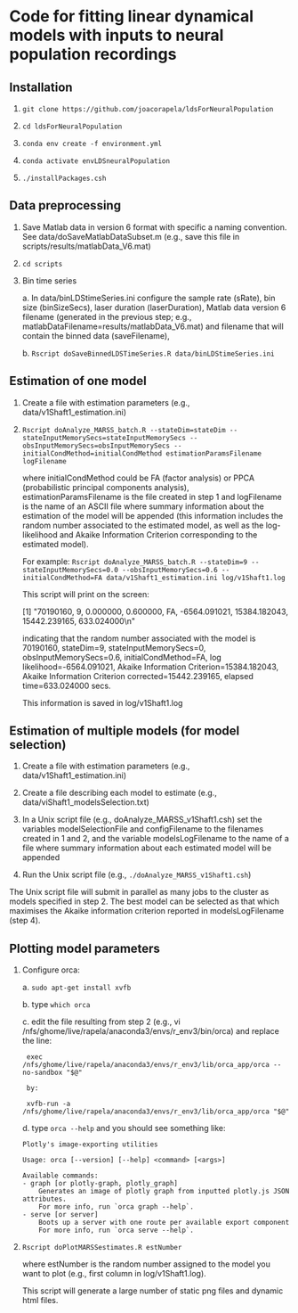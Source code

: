 # Code for fitting linear dynamical models with inputs to neural population recordings

## Installation

1. `git clone https://github.com/joacorapela/ldsForNeuralPopulation`

2. `cd ldsForNeuralPopulation`

3. `conda env create -f environment.yml`

4. `conda activate envLDSneuralPopulation`

5. `./installPackages.csh`

## Data preprocessing

1. Save Matlab data in version 6 format with specific a naming convention. See data/doSaveMatlabDataSubset.m (e.g., save this file in
   scripts/results/matlabData_V6.mat)

2. `cd scripts`

3. Bin time series

    a. In data/binLDStimeSeries.ini configure the sample rate (sRate), bin size
(binSizeSecs), laser duration (laserDuration), Matlab data version 6 filename
(generated in the previous step; e.g.,
matlabDataFilename=results/matlabData_V6.mat) and filename that will contain
the binned data (saveFilename),

    b. `Rscript doSaveBinnedLDSTimeSeries.R data/binLDStimeSeries.ini`

## Estimation of one model

1. Create a file with estimation parameters (e.g., data/v1Shaft1_estimation.ini)

2. `Rscript doAnalyze_MARSS_batch.R --stateDim=stateDim --stateInputMemorySecs=stateInputMemorySecs --obsInputMemorySecs=obsInputMemorySecs --initialCondMethod=initialCondMethod estimationParamsFilename logFilename`

    where initialCondMethod could be FA (factor analysis) or PPCA (probabilistic principal components analysis), estimationParamsFilename is the file created in step 1 and logFilename is the name of an ASCII file where summary information about the estimation of the model will be appended (this information includes the random number associated to the estimated model, as well as the log-likelihood and Akaike Information Criterion corresponding to the estimated model).

   For example: `Rscript doAnalyze_MARSS_batch.R --stateDim=9 --stateInputMemorySecs=0.0 --obsInputMemorySecs=0.6 --initialCondMethod=FA data/v1Shaft1_estimation.ini log/v1Shaft1.log`

   This script will print on the screen:

   [1] "70190160, 9, 0.000000, 0.600000, FA, -6564.091021, 15384.182043, 15442.239165, 633.024000\n"

    indicating that the random number associated with the model is 70190160, stateDim=9, stateInputMemorySecs=0, obsInputMemorySecs=0.6, initialCondMethod=FA, log likelihood=-6564.091021, Akaike Information Criterion=15384.182043, Akaike Information Criterion corrected=15442.239165, elapsed time=633.024000 secs. 

    This information is saved in log/v1Shaft1.log

## Estimation of multiple models (for model selection)

1. Create a file with estimation parameters (e.g., data/v1Shaft1_estimation.ini)

2. Create a file describing each model to estimate (e.g., data/viShaft1_modelsSelection.txt)

3. In a Unix script file (e.g., doAnalyze_MARSS_v1Shaft1.csh) set the variables modelSelectionFile and configFilename to the filenames created in 1 and 2, and the variable modelsLogFilename to the name of a file where summary information about each estimated model will be appended

4. Run the Unix script file (e.g., `./doAnalyze_MARSS_v1Shaft1.csh`)

The Unix script file will submit in parallel as many jobs to the cluster as models specified in step 2. The best model can be selected as that which maximises the Akaike information criterion reported in modelsLogFilename (step 4).

## Plotting model parameters

1. Configure orca:

    a. `sudo apt-get install xvfb`

    b. type `which orca`

    c. edit the file resulting from step 2 (e.g., vi /nfs/ghome/live/rapela/anaconda3/envs/r_env3/bin/orca) and replace the line:

        exec /nfs/ghome/live/rapela/anaconda3/envs/r_env3/lib/orca_app/orca --no-sandbox "$@"

        by:

        xvfb-run -a  /nfs/ghome/live/rapela/anaconda3/envs/r_env3/lib/orca_app/orca "$@"                                                  

    d. type `orca --help` and you should see something like:

       Plotly's image-exporting utilities

       Usage: orca [--version] [--help] <command> [<args>]

       Available commands:
       - graph [or plotly-graph, plotly_graph]
           Generates an image of plotly graph from inputted plotly.js JSON attributes.
           For more info, run `orca graph --help`.
       - serve [or server]
           Boots up a server with one route per available export component
           For more info, run `orca serve --help`.


3. `Rscript doPlotMARSSestimates.R estNumber`

    where estNumber is the random number assigned to the model you want to plot (e.g., first column in log/v1Shaft1.log). 

    This script will generate a large number of static png files and dynamic html files.

